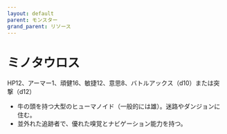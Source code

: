 ```yaml
---
layout: default
parent: モンスター
grand_parent: リソース
---
```


# ミノタウロス

HP12、アーマー1、頑健16、敏捷12、意思8、バトルアックス（d10）または突撃（d12）

- 牛の頭を持つ大型のヒューマノイド（一般的には雄）。迷路やダンジョンに住む。
- 並外れた追跡者で、優れた嗅覚とナビゲーション能力を持つ。

